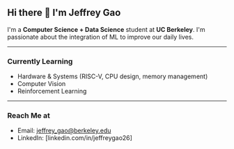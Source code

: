 ## Hi there 👋 I'm Jeffrey Gao

I'm a **Computer Science + Data Science** student at **UC Berkeley**. I'm passionate about the integration of ML to improve our daily lives. 

---

### Currently Learning
- Hardware & Systems (RISC-V, CPU design, memory management)
- Computer Vision
- Reinforcement Learning


---

### Reach Me at
- Email: jeffrey_gao@berkeley.edu  
- LinkedIn: [linkedin.com/in/jeffreygao26]

